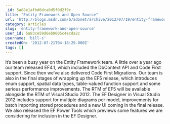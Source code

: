 ```yaml
---
_id: 5a88e1afbd6dca0d5f0d2f9c
title: "Entity Framework and Open Source"
url: 'http://blogs.msdn.com/b/adonet/archive/2012/07/19/entity-framework-and-open-source.aspx'
category: articles
slug: 'entity-framework-and-open-source'
user_id: 5a83ce59d6eb0005c4ecda2c
username: 'bill-s'
createdOn: '2012-07-21T04:18:29.000Z'
tags: []
---
```


It’s been a busy year on the Entity Framework team. A little over a year ago our team released EF4.1, which included the DbContext API and Code First support. Since then we’ve also delivered Code First Migrations. Our team is also in the final stages of wrapping up the EF5 release, which introduces enum support, spatial data types, table-valued function support and some serious performance improvements. The RTM of EF5 will be available alongside the RTM of Visual Studio 2012. The EF Designer in Visual Studio 2012 includes support for multiple diagrams per model, improvements for batch importing stored procedures and a new UI coming in the final release. We also released the EF Power Tools which previews some features we are considering for inclusion in the EF Designer.
